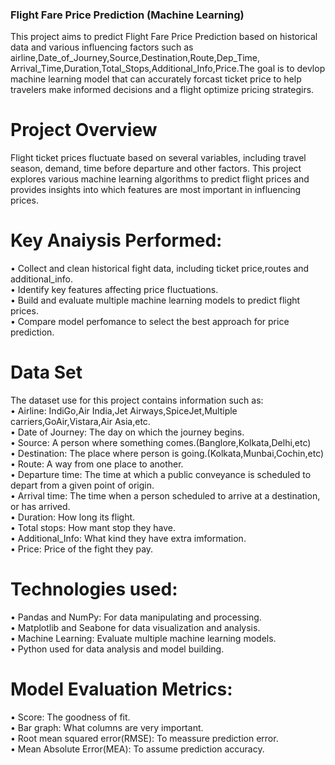 ### Flight Fare Price Prediction (Machine Learning)

This project aims to predict Flight Fare Price Prediction based on historical data and various influencing factors such as airline,Date_of_Journey,Source,Destination,Route,Dep_Time,	Arrival_Time,Duration,Total_Stops,Additional_Info,Price.The goal is to devlop machine learning model that can accurately forcast ticket price to help travelers make informed decisions and a flight  optimize pricing strategirs.

# Project Overview

Flight ticket prices fluctuate based on several variables, including travel season, demand, time before departure and other factors. This project explores various machine learning algorithms to predict flight prices and provides insights into which features are most important in influencing prices.

# Key Anaiysis Performed:
•	Collect and clean historical fight data, including ticket price,routes and additional_info.<br>
•	Identify key features affecting price fluctuations.<br>
•	Build and evaluate multiple machine learning models to predict flight prices.<br>
•	Compare model perfomance to select the best approach for price prediction.<br>

# Data Set
The dataset use for this project contains information such as:<br>
•	Airline: IndiGo,Air India,Jet Airways,SpiceJet,Multiple carriers,GoAir,Vistara,Air Asia,etc.<br>
•	Date of Journey: The day on which the journey begins.<br>
•	Source: A person where something comes.(Banglore,Kolkata,Delhi,etc)<br>
•	Destination: The place where person is going.(Kolkata,Munbai,Cochin,etc)<br>
•	Route: A way from one place to another.<br>
•	Departure time: The time at which a public conveyance is scheduled to depart from a given point of origin.<br>
•	Arrival time: The time when a person  scheduled to arrive at a destination, or has arrived.<br>
•	Duration: How long its flight.<br>
•	Total stops: How mant stop they have.<br>
•	Additional_Info: What kind they have extra imformation.<br>
•	Price: Price of the fight they pay.<br>

# Technologies used:
•	Pandas and NumPy: For data manipulating and processing.<br>
•	Matplotlib and Seabone for data visualization and analysis.<br>
•	Machine Learning: Evaluate multiple machine learning models.<br>
•	Python used for data analysis and model building.<br>


# Model Evaluation Metrics:
•	Score: The goodness of fit.<br>
•	Bar graph: What columns are very important.<br>
•	Root mean squared error(RMSE): To meassure prediction error.<br>
•	Mean Absolute Error(MEA): To assume prediction accuracy.<br>





